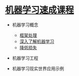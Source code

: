 # [机器学习速成课程](https://developers.google.cn/machine-learning/crash-course/)

* 机器学习概念
    * [框架处理](http://nbviewer.jupyter.org/github/wang-junjian/machine-learning-crash-course/blob/master/01_framing.ipynb)
    * [深入了解机器学习](http://nbviewer.jupyter.org/github/wang-junjian/machine-learning-crash-course/blob/master/02_descending_into_ml.ipynb)
    * [降低损失](http://nbviewer.jupyter.org/github/wang-junjian/machine-learning-crash-course/blob/master/03_reducing_loss.ipynb)
* 机器学习工程

* 机器学习现实世界应用示例
